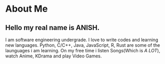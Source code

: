 # **About Me**
## Hello my real name is ANISH.
I am software engineering undergrade.
I love to write codes and learning new languages.
Python, C/C++, Java, JavaScript, R, Rust are some of the launguages i am learning.
On my free time i listen Songs(Which is *A LOT*), watch Anime, KDrama and play Video Games.


